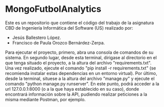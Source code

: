 # MongoFutbolAnalytics

Este es un repositorio que contiene el código del trabajo de la asignatura CBD de Ingeniería Informática del Software (US) realizado por:
- Jesús Ballestero López.
- Francisco de Paula Orozco Bernárdez-Zerpa.

Para ejecutar el proyecto, primero, abra una consola de comandos de su sistema. En segundo lugar, desde esta terminal, dirigase al directorio en el que tenga situado el proyecto, a la altura del archivo "requirements.txt". Una vez realizado, ejecute el comando "pip install -r requirements.txt" (se recomienda instalar estas dependencias en un entorno virtual). Por último, desde la terminal, situese a la altura del archivo "manage.py" y ejecute el comando "python manage.py runserver". En este punto, podrá acceder a la url 127.0.0.1:8000 (o a la que haya establecido en su caso), donde encontrará información sobre la API, pudiendo realizar peticiones a la misma mediante Postman, por ejemplo. 
